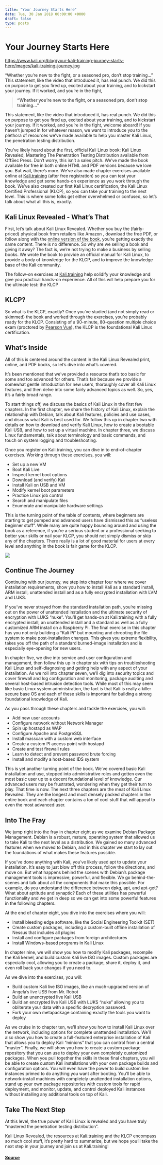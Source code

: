 ```yaml
---
title: "Your Journey Starts Here"
date: Tue, 30 Jan 2018 00:00:00 +0000
draft: false
type: posts
---
```

# Your Journey Starts Here

https://www.kali.org/blog/your-kali-training-journey-starts-here/images/kali-training-journey.jpg



 &ldquo;Whether you&rsquo;re new to the fight, or a seasoned pro, don&rsquo;t stop training&hellip;&rdquo; This statement, like the video that introduced it, has real punch. We did this on purpose to get you fired up, excited about your training, and to kickstart your journey. If it worked, and you&rsquo;re in the fight,

> **“Whether you’re new to the fight, or a seasoned pro, don’t stop training…”**

This statement, like the video that introduced it, has real punch. We did this on purpose to get you fired up, excited about your training, and to kickstart your journey. If it worked, and you’re in the fight, welcome aboard! If you haven’t jumped in for whatever reason, we want to introduce you to the plethora of resources we’ve made available to help you master Kali Linux, the penetration testing distribution.

You’ve likely heard about the first, official Kali Linux book: Kali Linux Revealed, Mastering The Penetration Testing Distribution available from OffSec Press. Don’t worry, this isn’t a sales pitch. We’ve made the book available for free in both online HTML and PDF versions because we love you. But wait, there’s more. We’ve also made chapter exercises available online at [Kali.training](https://kali.training) (after free registration) so you can test your knowledge and get some hands-on experience as you work through the book. We’ve also created our first Kali Linux certification, the Kali Linux Certified Professional (KLCP), so you can take your training to the next level. This is where some folks get either overwhelmed or confused, so let’s talk about what all this is, exactly.

Kali Linux Revealed - What’s That
---------------------------------

First, let’s talk about Kali Linux Revealed. Whether you buy the (fairly-priced) physical book from retailers like Amazon , download the free PDF, or follow along with the [online version of the book](https://kali.training/), you’re getting exactly the same content. There is no difference. So why are we selling a book and giving it away? The fact is, we’re not trying to make a business by selling books. We wrote the book to provide an official manual for Kali Linux, to provide a body of knowledge for the KLCP, and to improve the knowledge base of the Kali community.

The follow-on exercises at [Kali.training](https://kali.training) help solidify your knowledge and give you practical hands-on experience. All of this will help prepare you for the ultimate test: the KLCP

KLCP?
-----

So what is the KLCP, exactly? Once you’ve studied (and not simply read or skimmed) the book and worked through the exercises, you’re probably ready for the KLCP. Consisting of a 90-minute, 80-question multiple choice exam (proctored by [Pearson Vue](https://web.archive.org/web/20220129202701/https://home.pearsonvue.com/kali)), the KLCP is the foundational Kali Linux certification.

What’s Inside
-------------

All of this is centered around the content in the Kali Linux Revealed print, online, and PDF books, so let’s dive into what’s covered.

It’s been mentioned that we’ve provided a resource that’s too basic for some and too advanced for others. That’s fair because we provide a somewhat gentle introduction for new users, thoroughly cover all Kali Linux features, and then delve into some fairly advanced topics as well. So, yes, it’s a fairly broad range.

To start things off, we discuss the basics of Kali Linux in the first few chapters. In the first chapter, we share the history of Kali Linux, explain the relationship with Debian, talk about Kali features, policies and use cases, and discuss what Kali is best used for. We follow this up in chapter two with details on how to download and verify Kali Linux, how to create a bootable Kali USB, and how to set up a virtual machine. In chapter three, we discuss Linux fundamentals, talk about terminology and basic commands, and touch on system logging and troubleshooting.

Once you register on Kali.training, you can dive in to end-of-chapter exercises. Working through these exercises, you will:

-   Set up a new VM
-   Boot Kali Live
-   Inspect kernel boot options
-   Download (and verify) Kali
-   Install Kali on USB and VM
-   Modify kernel boot parameters
-   Practice Linux job control
-   Search and manipulate files
-   Enumerate and manipulate hardware settings

This is the turning point of the table of contents, where beginners are starting to get pumped and advanced users have dismissed this as “useless beginner stuff”. While many are quite happy bouncing around and using the book as a reference, if you’re a serious student or a professional seeking to better your skills or nail your KLCP, you should not simply dismiss or skip any of the chapters. There really is a lot of good material for users at every level and anything in the book is fair game for the KLCP.

[![](https://www.kali.org/blog/your-kali-training-journey-starts-here/images/kali-training-post.png)](https://www.kali.org/blog/your-kali-training-journey-starts-here/images/kali-training-post.png)

Continue The Journey
--------------------

Continuing with our journey, we step into chapter four where we cover installation requirements, show you how to install Kali as a standard install, ARM install, unattended install and as a fully encrypted installation with LVM and LUKS.

If you’ve never strayed from the standard installation path, you’re missing out on the power of unattended installation and the ultimate security of encryption with LUKS “nuke”. You’ll get hands-on at Kali.training with a fully encrypted install, an unattended install and a standard as well as a fully customized ARM install on a Raspberry Pi. The final exercise in this chapter has you not only building a “Kali Pi” but mounting and chrooting the file system to make post-installation changes. This gives you extreme flexibility, takes you off the path of a standard burned-image installation and is especially eye-opening for new users.

In chapter five, we dive into service and user configuration and management, then follow this up in chapter six with tips on troubleshooting Kali Linux and self-diagnosing and getting help with any aspect of your installation. As we roll into chapter seven, we’ll dig into security topics and cover firewall and log configuration and monitoring, package auditing and several host-based intrusion detection tools. While most of this may seem like basic Linux system administration, the fact is that Kali is really a killer secure base OS and each of these skills is important for building a strong foundational knowledge of Kali.

As you pass through these chapters and tackle the exercises, you will:

-   Add new user accounts
-   Configure network without Network Manager
-   Spin up hostapd as WAP
-   Configure Apache and PostgreSQL
-   Install masscan with a custom web interface
-   Create a custom PI access point with hostapd
-   Create and test firewall rules
-   Learn to detect and prevent password brute forcing
-   Install and modify a host-based IDS system

This is yet another turning point of the book. We’ve covered basic Kali installation and use, stepped into administrative roles and gotten even the most basic user up to a decent foundational level of knowledge. Our advanced users may be frustrated, wondering when they get their turn to play. That time is now. The next three chapters are the meat of Kali Linux Revealed. They are the longest and most densely packed chapters in the entire book and each chapter contains a ton of cool stuff that will appeal to even the most advanced user.

Into The Fray
-------------

We jump right into the fray in chapter eight as we examine Debian Package Management. Debian is a robust, mature, operating system that allowed us to take Kali to the next level as a distribution. We gained so many advanced features when we moved to Debian, and in this chapter we start to lay out the foundations of what makes these features possible.

If you’ve done anything with Kali, you’ve likely used apt to update your installation. It’s easy to just blow off this process, follow the directions, and move on. But what happens behind the scenes with Debian’s package management tools is impressive, powerful, and flexible. We go behind-the-scenes and talk about all the components that make this possible. For example, do you understand the difference between dpkg, apt, and apt-get? What about aptitude and synaptic? Each of these utilities has powerful functionality and we get in deep so we can get into some powerful features in the following chapters.

At the end of chapter eight, you dive into the exercises where you will:

-   Install bleeding edge software, like the Social Engineering Toolkit (SET)
-   Create custom packages, including a custom-built offline installation of Nessus that includes all plugins
-   Install and configure packages from foreign architectures
-   Install Windows-based programs in Kali Linux

In chapter nine, we will show you how to modify Kali packages, recompile the Kali kernel, and build custom Kali live ISO images. Custom packages are especially cool, allowing you to create a package, share it, deploy it, and even roll back your changes if you need to.

As we dive into the exercises, you will:

-   Build custom Kali live ISO images, like an much-upgraded version of Angela’s live USB from Mr. Robot
-   Build an unencrypted live Kali USB
-   Build an encrypted live Kali USB with LUKS “nuke” allowing you to obliterate your data with a specific decryption password.
-   Fork your own metapackage containing exactly the tools you want to deploy

As we cruise in to chapter ten, we’ll show you how to install Kali Linux over the network, including options for complete unattended installation. We’ll also show you how to create a full-featured enterprise installation of Kali that allows you to deploy Kali “minions” that you can control from a central “master”. Finally, we will show you how to create a custom package repository that you can use to deploy your own completely customized packages. When you pull together the skills in these final chapters, you will be able to create custom Kali installations with your own package builds and configuration options. You will even have the power to build custom live instances primed to do anything you want after booting. You’ll be able to network-install machines with completely unattended installation options, stand up your own package repositories with custom tools for rapid deployment, and monitor, update, and control deployed Kali instances without installing any additional tools on top of Kali.

Take The Next Step
------------------

At this level, the true power of Kali Linux is revealed and you have truly “mastered the penetration testing distribution”.

Kali Linux Revealed, the resources at [Kali.training](https://kali.training/) and the KLCP encompass so much cool stuff, it’s pretty hard to summarize, but we hope you’ll take the next step in your journey and join us at Kali.training!

#### [Source](https://www.kali.org/blog/your-kali-training-journey-starts-here/)


